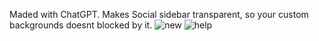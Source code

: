 Maded with ChatGPT. Makes Social sidebar transparent, so your custom backgrounds doesnt blocked by it.
![new](https://github.com/user-attachments/assets/ade51d26-9767-433f-8adf-bcbdc46b99eb)          ![help](https://github.com/user-attachments/assets/e7ae5be5-d444-42a1-a4da-66362687c761)
